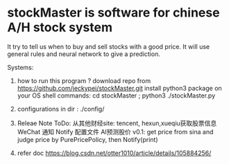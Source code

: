 # stockMaster is software for chinese A/H stock system
It try to tell us when to buy and sell stocks with a good price.
It will use general rules and neural network to give a prediction.

Systems:
   
  

1. how to run this program ?
  download repo from https://github.com/jeckypei/stockMaster.git
  install python3 package on your OS
  shell commands: cd stockMaster ; python3 ./stockMaster.py

2. configurations 
  in dir : ./config/
  
3. Releae Note
ToDo:
 从其他财经site: tencent, hexun,xueqiu获取股票信息
 WeChat 通知
 Notify 配置文件 
 AI预测股价 
v0.1:
 get price from sina and judge price by PurePricePolicy, then Notify(print)

4. refer doc
https://blog.csdn.net/otter1010/article/details/105884256/



